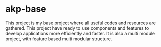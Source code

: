 # akp-base
This project is my base project where all useful codes and resources are gathered. This project have ready to use components and features to develop applications more efficiently and faster. It is also a multi module project, with feature based multi modular structure.
